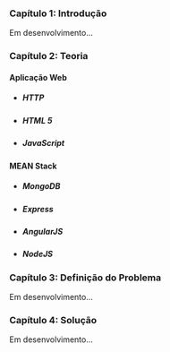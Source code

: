 ### Capítulo 1: Introdução

  Em desenvolvimento...

### Capítulo 2: Teoria

#### Aplicação Web

* ##### HTTP

* ##### HTML 5

* ##### JavaScript

#### MEAN Stack

* ##### MongoDB

* ##### Express

* ##### AngularJS

* ##### NodeJS

### Capítulo 3: Definição do Problema

  Em desenvolvimento...

### Capítulo 4: Solução

  Em desenvolvimento...
